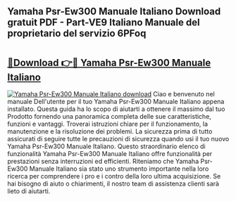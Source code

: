 ## Yamaha Psr-Ew300 Manuale Italiano Download gratuit PDF - Part-VE9 Italiano Manuale del proprietario del servizio 6PFoq

# <h2><a href="http://dffiry.blite.top/?on=Yamaha+Psr-Ew300+Manuale+Italiano">🔗Download 👉🔴 Yamaha Psr-Ew300 Manuale Italiano</a></h2>

[![Yamaha Psr-Ew300 Manuale Italiano download](https://i.imgur.com/lujVjoI.png)](http://dffiry.blite.top/?on=Yamaha+Psr-Ew300+Manuale+Italiano)
Ciao e benvenuto nel manuale Dell'utente per il tuo Yamaha Psr-Ew300 Manuale Italiano appena installato. Questa guida ha lo scopo di aiutarti a ottenere il massimo dal tuo Prodotto fornendo una panoramica completa delle sue caratteristiche, funzioni e vantaggi. Troverai istruzioni chiare per il funzionamento, la manutenzione e la risoluzione dei problemi. La sicurezza prima di tutto assicurati di seguire tutte le precauzioni di sicurezza quando usi il tuo nuovo Yamaha Psr-Ew300 Manuale Italiano. Questo straordinario elenco di funzionalità Yamaha Psr-Ew300 Manuale Italiano offre funzionalità per prestazioni senza interruzioni ed efficienti. Riteniamo che Yamaha Psr-Ew300 Manuale Italiano sia stato uno strumento importante nella loro ricerca per comprendere i pro e i contro della loro ultima acquisizione. Se hai bisogno di aiuto o chiarimenti, il nostro team di assistenza clienti sarà lieto di aiutarti.
